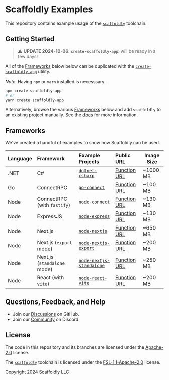 # Scaffoldly Examples

This repository contains example usage of the [`scaffoldly`](https://scaffoldly.dev) toolchain.

## Getting Started

> :warning: **UPDATE 2024-10-06**: **`create-scaffoldly-app`**: will be ready in a few days!

All of the [Frameworks](#frameworks) below below can be duplicated with the [`create-scaffoldly-app`](https://www.npmjs.com/package/create-scaffoldly-app) utility.

_Note_: Having `npm` or `yarn` installed is necesssary.

```bash
npm create scaffoldly-app
# or
yarn create scaffoldly-app
```

Alternatively, browse the various [Frameworks](#frameworks) below and add `scaffoldly` to an existing project manually. See the [docs](https://scaffoldly.dev/docs) for more information.

## Frameworks

We've created a handful of examples to show how Scaffoldly can be used.

<!-- Alphbetically Ordered Please!!! -->

| Language | Framework                   | Example Projects                                                                                          | Public URL                                                                                           | Image Size |
| :------- | :-------------------------- | :-------------------------------------------------------------------------------------------------------- | :--------------------------------------------------------------------------------------------------- | ---------- |
| .NET     | C#                          | [`dotnet-csharp`](https://github.com/scaffoldly/scaffoldly-examples/tree/dotnet-csharp)                   | [Function URL](https://wmnaydmf2zp5s7rw4htcw5rcku0cwkfq.lambda-url.us-east-1.on.aws/weatherforecast) | ~1000 MB   |
| Go       | ConnectRPC                  | [`go-connect`](https://github.com/scaffoldly/scaffoldly-examples/tree/go-connect)                         | [Function URL](https://6m7hwen7ailmu4jkcfe5b23tii0nfnhf.lambda-url.us-east-1.on.aws)                 | ~100 MB    |
| Node     | ConnectRPC (with `fastify`) | [`node-connect`](https://github.com/scaffoldly/scaffoldly-examples/tree/node-connect)                     | [Function URL](https://adm2n2urfuewyca33xlh3bmlzy0gqsdh.lambda-url.us-east-1.on.aws)                 | ~130 MB    |
| Node     | ExpressJS                   | [`node-express`](https://github.com/scaffoldly/scaffoldly-examples/tree/node-express)                     | [Function URL](https://pbydasw2o3quxi7fu3dyiqomne0noypf.lambda-url.us-east-1.on.aws)                 | ~130 MB    |
| Node     | Next.js                     | [`node-nextjs`](https://github.com/scaffoldly/scaffoldly-examples/tree/node-nextjs)                       | [Function URL](https://inne3tcyuarfqwqz633ojyg2qe0ldglc.lambda-url.us-east-1.on.aws)                 | ~650 MB    |
| Node     | Next.js (`export` mode)     | [`node-nextjs-export`](https://github.com/scaffoldly/scaffoldly-examples/tree/node-nextjs-export)         | [Function URL](https://jtzom2obx3owx4gn4vluichvze0frzcn.lambda-url.us-east-1.on.aws)                 | ~200 MB    |
| Node     | Next.js (`standalone` mode) | [`node-nextjs-standalone`](https://github.com/scaffoldly/scaffoldly-examples/tree/node-nextjs-standalone) | [Function URL](https://uyf6bj4oqifqnfwivhdsy25giu0eaauf.lambda-url.us-east-1.on.aws)                 | ~250 MB    |
| Node     | React (with `vite`)         | [`node-react-vite`](https://github.com/scaffoldly/scaffoldly-examples/tree/node-react-vite)               | [Function URL](https://qgb37tjq2vu4qlejnu2p7zzire0tqtsy.lambda-url.us-east-1.on.aws)                 | ~200 MB    |

## Questions, Feedback, and Help

- Join our [Discussions](https://github.com/scaffoldly/scaffoldly/discussions) on GitHub.
- Join our [Community](https://scaffoldly.dev/community) on Discord.

## License

The code in this repository and its branches are licensed under the [Apache-2.0](LICENSE.md) license.

The [`scaffoldly`](https://github.com/scaffoldly/scaffoldly) toolchain is licensed under the [FSL-1.1-Apache-2.0](https://github.com/scaffoldly/scaffoldly?tab=License-1-ov-file) license.

Copyright 2024 Scaffoldly LLC
